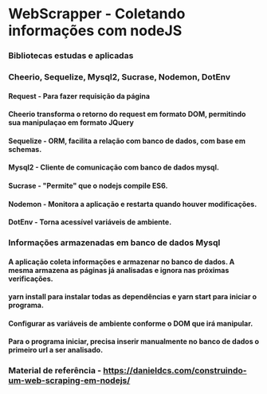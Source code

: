 # WebScrapper - Coletando informações com nodeJS

### Bibliotecas estudas e aplicadas

### Cheerio, Sequelize, Mysql2, Sucrase, Nodemon, DotEnv

#### Request - Para fazer requisição da página

#### Cheerio transforma o retorno do request em formato DOM, permitindo sua manipulaçao em formato JQuery

#### Sequelize - ORM, facilita a relação com banco de dados, com base em schemas.

#### Mysql2 - Cliente de comunicação com banco de dados mysql.

#### Sucrase - "Permite" que o nodejs compile ES6.

#### Nodemon - Monitora a aplicação e restarta quando houver modificações.

#### DotEnv - Torna acessível variáveis de ambiente.

### Informações armazenadas em banco de dados Mysql

#### A aplicação coleta informações e armazenar no banco de dados. A mesma armazena as páginas já analisadas e ignora nas próximas verificações.

#### yarn install para instalar todas as dependências e yarn start para iniciar o programa.

#### Configurar as variáveis de ambiente conforme o DOM que irá manipular.

#### Para o programa iniciar, precisa inserir manualmente no banco de dados o primeiro url a ser analisado.

### Material de referência - https://danieldcs.com/construindo-um-web-scraping-em-nodejs/
